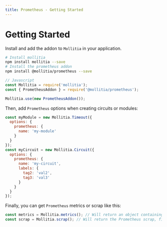 ```yaml
---
title: Prometheus - Getting Started
---
```

# Getting Started

Install and add the addon to `Mollitia` in your application.

``` bash
# Install mollitia
npm install mollitia --save
# Install the prometheus addon
npm install @mollitia/prometheus --save
```

``` javascript
// Javascript
const Mollitia = require('mollitia');
const { PrometheusAddon } = require('@mollitia/prometheus');

Mollitia.use(new PrometheusAddon());
```

Then, add `Prometheus` options when creating circuits or modules:

``` javascript
const myModule = new Mollitia.Timeout({
  options: {
    prometheus: {
      name: 'my-module'
    }
  }
});
const myCircuit = new Mollitia.Circuit({
  options: {
    prometheus: {
      name: 'my-circuit',
      labels: {
        tag2: 'val2',
        tag3: 'val3'
      }
    }
  }
});
```

Finally, you can get `Prometheus` metrics or scrap like this:

``` javascript
const metrics = Mollitia.metrics(); // Will return an object containing all metrics from all circuits and modules
const scrap = Mollitia.scrap(); // Will return the Prometheus scrap, find an example below
```

<!-- TODO scrap example -->
